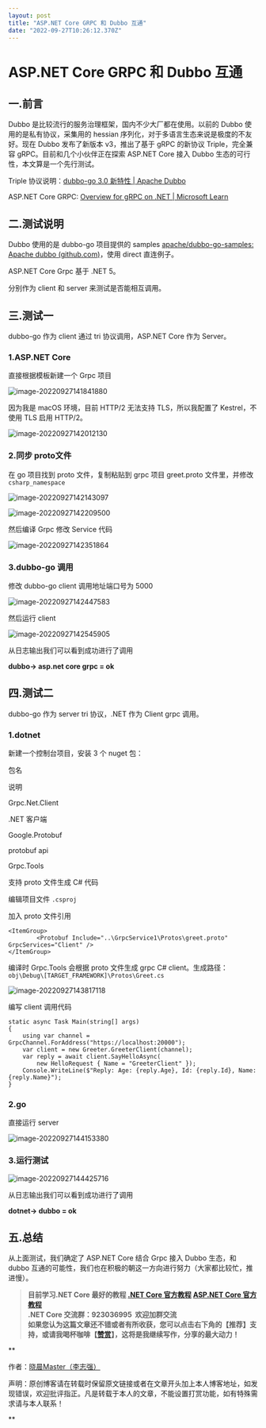 ```yaml
---
layout: post
title: "ASP.NET Core GRPC 和 Dubbo 互通"
date: "2022-09-27T10:26:12.370Z"
---
```

ASP.NET Core GRPC 和 Dubbo 互通
============================

一.前言
----

Dubbo 是比较流行的服务治理框架，国内不少大厂都在使用。以前的 Dubbo 使用的是私有协议，采集用的 hessian 序列化，对于多语言生态来说是极度的不友好。现在 Dubbo 发布了新版本 v3，推出了基于 gRPC 的新协议 Triple，完全兼容 gRPC。目前和几个小伙伴正在探索 ASP.NET Core 接入 Dubbo 生态的可行性，本文算是一个先行测试。

Triple 协议说明：[dubbo-go 3.0 新特性 | Apache Dubbo](https://dubbo.apache.org/zh/docs3-v2/golang-sdk/concept/more/3.0_feature/)

ASP.NET Core GRPC: [Overview for gRPC on .NET | Microsoft Learn](https://learn.microsoft.com/en-us/aspnet/core/grpc/?view=aspnetcore-6.0)

二.测试说明
------

Dubbo 使用的是 dubbo-go 项目提供的 samples [apache/dubbo-go-samples: Apache dubbo (github.com)](https://github.com/apache/dubbo-go-samples)，使用 direct 直连例子。

ASP.NET Core Grpc 基于 .NET 5。

分别作为 client 和 server 来测试是否能相互调用。

三.测试一
-----

dubbo-go 作为 client 通过 tri 协议调用，ASP.NET Core 作为 Server。

### 1.ASP.NET Core

直接根据模板新建一个 Grpc 项目

![image-20220927141841880](https://img2022.cnblogs.com/blog/668104/202209/668104-20220927151954333-779866264.png)

因为我是 macOS 环境，目前 HTTP/2 无法支持 TLS，所以我配置了 Kestrel，不使用 TLS 启用 HTTP/2。

![image-20220927142012130](https://img2022.cnblogs.com/blog/668104/202209/668104-20220927151953904-537752012.png)

### 2.同步 proto文件

在 go 项目找到 proto 文件，复制粘贴到 grpc 项目 greet.proto 文件里，并修改 `csharp_namespace`

![image-20220927142143097](https://img2022.cnblogs.com/blog/668104/202209/668104-20220927151953408-1687003136.png)

![image-20220927142209500](https://img2022.cnblogs.com/blog/668104/202209/668104-20220927151952997-1154319517.png)

然后编译 Grpc 修改 Service 代码

![image-20220927142351864](https://img2022.cnblogs.com/blog/668104/202209/668104-20220927151952397-344159090.png)

### 3.dubbo-go 调用

修改 dubbo-go client 调用地址端口号为 5000

![image-20220927142447583](https://img2022.cnblogs.com/blog/668104/202209/668104-20220927151951792-375101056.png)

然后运行 client

![image-20220927142545905](https://img2022.cnblogs.com/blog/668104/202209/668104-20220927151951301-1541642819.png)

从日志输出我们可以看到成功进行了调用

**dubbo-> asp.net core grpc = ok**

四.测试二
-----

dubbo-go 作为 server tri 协议，.NET 作为 Client grpc 调用。

### 1.dotnet

新建一个控制台项目，安装 3 个 nuget 包：

包名

说明

Grpc.Net.Client

.NET 客户端

Google.Protobuf

protobuf api

Grpc.Tools

支持 proto 文件生成 C# 代码

编辑项目文件 `.csproj`

加入 proto 文件引用

    <ItemGroup>
            <Protobuf Include="..\GrpcService1\Protos\greet.proto" GrpcServices="Client" />
    </ItemGroup>
    

编译时 Grpc.Tools 会根据 proto 文件生成 grpc C# client。生成路径：`obj\Debug\[TARGET_FRAMEWORK]\Protos\Greet.cs`

![image-20220927143817118](https://img2022.cnblogs.com/blog/668104/202209/668104-20220927151950780-1627346199.png)

编写 client 调用代码

    static async Task Main(string[] args)
    {
        using var channel = GrpcChannel.ForAddress("https://localhost:20000");
        var client = new Greeter.GreeterClient(channel);
        var reply = await client.SayHelloAsync(
            new HelloRequest { Name = "GreeterClient" });
        Console.WriteLine($"Reply: Age: {reply.Age}, Id: {reply.Id}, Name: {reply.Name}");
    }
    

### 2.go

直接运行 server

![image-20220927144153380](https://img2022.cnblogs.com/blog/668104/202209/668104-20220927151949898-462758911.png)

### 3.运行测试

![image-20220927144425716](https://img2022.cnblogs.com/blog/668104/202209/668104-20220927151948086-1873872620.png)

从日志输出我们可以看到成功进行了调用

**dotnet-> dubbo = ok**

五.总结
----

从上面测试，我们确定了 ASP.NET Core 结合 Grpc 接入 Dubbo 生态，和 dubbo 互通的可能性，我们也在积极的朝这一方向进行努力（大家都比较忙，推进慢）。

> **目前学习.NET Core 最好的教程 [.NET Core 官方教程](https://docs.microsoft.com/zh-cn/dotnet/core/get-started/?WT.mc_id=DT-MVP-5003133) [ASP.NET Core 官方教程](https://docs.microsoft.com/zh-cn/aspnet/core/getting-started/?WT.mc_id=DT-MVP-5003133)**  
> **.NET Core 交流群：923036995  欢迎加群交流**  
> **如果您认为这篇文章还不错或者有所收获，您可以点击右下角的【推荐】支持，或请我喝杯咖啡【[赞赏](https://www.cnblogs.com/stulzq/gallery/image/244634.html)】，这将是我继续写作，分享的最大动力！**

**

作者：[晓晨Master（李志强）](http://www.cnblogs.com/stulzq)

声明：原创博客请在转载时保留原文链接或者在文章开头加上本人博客地址，如发现错误，欢迎批评指正。凡是转载于本人的文章，不能设置打赏功能，如有特殊需求请与本人联系！



**